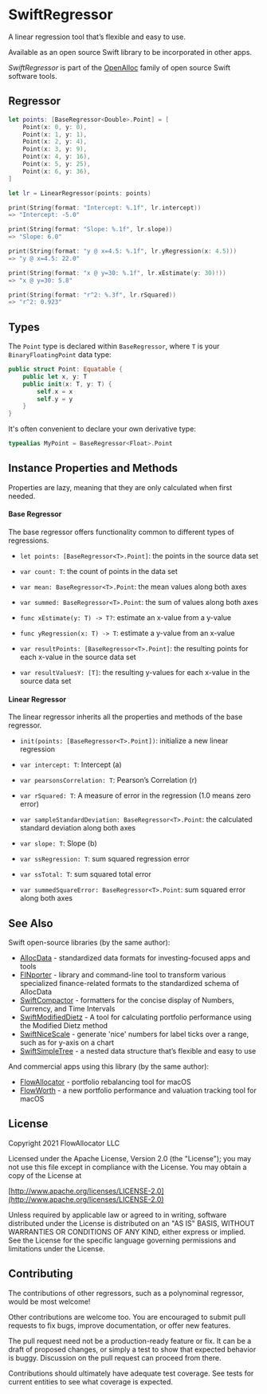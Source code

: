 # SwiftRegressor

A linear regression tool that’s flexible and easy to use.

Available as an open source Swift library to be incorporated in other apps.

_SwiftRegressor_ is part of the [OpenAlloc](https://github.com/openalloc) family of open source Swift software tools.

## Regressor

```swift
let points: [BaseRegressor<Double>.Point] = [
    Point(x: 0, y: 0),
    Point(x: 1, y: 1),
    Point(x: 2, y: 4),
    Point(x: 3, y: 9),
    Point(x: 4, y: 16),
    Point(x: 5, y: 25),
    Point(x: 6, y: 36),
]

let lr = LinearRegressor(points: points)

print(String(format: "Intercept: %.1f", lr.intercept))
=> "Intercept: -5.0"

print(String(format: "Slope: %.1f", lr.slope))
=> "Slope: 6.0"

print(String(format: "y @ x=4.5: %.1f", lr.yRegression(x: 4.5)))
=> "y @ x=4.5: 22.0"

print(String(format: "x @ y=30: %.1f", lr.xEstimate(y: 30)!))
=> "x @ y=30: 5.8"

print(String(format: "r^2: %.3f", lr.rSquared))
=> "r^2: 0.923"
```

## Types

The `Point` type is declared within `BaseRegressor`, where `T` is your `BinaryFloatingPoint` data type:

```swift
public struct Point: Equatable {
    public let x, y: T
    public init(x: T, y: T) {
        self.x = x
        self.y = y
    }
}
```

It's often convenient to declare your own derivative type:

```swift
typealias MyPoint = BaseRegressor<Float>.Point
```

## Instance Properties and Methods

Properties are lazy, meaning that they are only calculated when first needed.

#### Base Regressor

The base regressor offers functionality common to different types of regressions.

- `let points: [BaseRegressor<T>.Point]`: the points in the source data set

- `var count: T`: the count of points in the data set

- `var mean: BaseRegressor<T>.Point`: the mean values along both axes

- `var summed: BaseRegressor<T>.Point`: the sum of values along both axes

- `func xEstimate(y: T) -> T?`: estimate an x-value from a y-value

- `func yRegression(x: T) -> T`: estimate a y-value from an x-value

- `var resultPoints: [BaseRegressor<T>.Point]`: the resulting points for each x-value in the source data set 

- `var resultValuesY: [T]`: the resulting y-values for each x-value in the source data set 

#### Linear Regressor

The linear regressor inherits all the properties and methods of the base regressor.

- `init(points: [BaseRegressor<T>.Point])`: initialize a new linear regression

- `var intercept: T`:  Intercept (a)

- `var pearsonsCorrelation: T`: Pearson’s Correlation (r)

- `var rSquared: T`: A measure of error in the regression (1.0 means zero error)

- `var sampleStandardDeviation: BaseRegressor<T>.Point`: the calculated standard deviation along both axes

- `var slope: T`: Slope (b)

- `var ssRegression: T`: sum squared regression error

- `var ssTotal: T`: sum squared total error

- `var summedSquareError: BaseRegressor<T>.Point`: sum squared error along both axes

## See Also

Swift open-source libraries (by the same author):

* [AllocData](https://github.com/openalloc/AllocData) - standardized data formats for investing-focused apps and tools
* [FINporter](https://github.com/openalloc/FINporter) - library and command-line tool to transform various specialized finance-related formats to the standardized schema of AllocData
* [SwiftCompactor](https://github.com/openalloc/SwiftCompactor) - formatters for the concise display of Numbers, Currency, and Time Intervals
* [SwiftModifiedDietz](https://github.com/openalloc/SwiftModifiedDietz) - A tool for calculating portfolio performance using the Modified Dietz method
* [SwiftNiceScale](https://github.com/openalloc/SwiftNiceScale) - generate 'nice' numbers for label ticks over a range, such as for y-axis on a chart
* [SwiftSimpleTree](https://github.com/openalloc/SwiftSimpleTree) - a nested data structure that’s flexible and easy to use

And commercial apps using this library (by the same author):

* [FlowAllocator](https://flowallocator.app/FlowAllocator/index.html) - portfolio rebalancing tool for macOS
* [FlowWorth](https://flowallocator.app/FlowWorth/index.html) - a new portfolio performance and valuation tracking tool for macOS

## License

Copyright 2021 FlowAllocator LLC

Licensed under the Apache License, Version 2.0 (the "License"); you may not use this file except in compliance with the License. You may obtain a copy of the License at

[http://www.apache.org/licenses/LICENSE-2.0](http://www.apache.org/licenses/LICENSE-2.0)

Unless required by applicable law or agreed to in writing, software distributed under the License is distributed on an "AS IS" BASIS, WITHOUT WARRANTIES OR CONDITIONS OF ANY KIND, either express or implied. See the License for the specific language governing permissions and limitations under the License.

## Contributing

The contributions of other regressors, such as a polynominal regressor, would be most welcome!

Other contributions are welcome too. You are encouraged to submit pull requests to fix bugs, improve documentation, or offer new features. 

The pull request need not be a production-ready feature or fix. It can be a draft of proposed changes, or simply a test to show that expected behavior is buggy. Discussion on the pull request can proceed from there.

Contributions should ultimately have adequate test coverage. See tests for current entities to see what coverage is expected.
